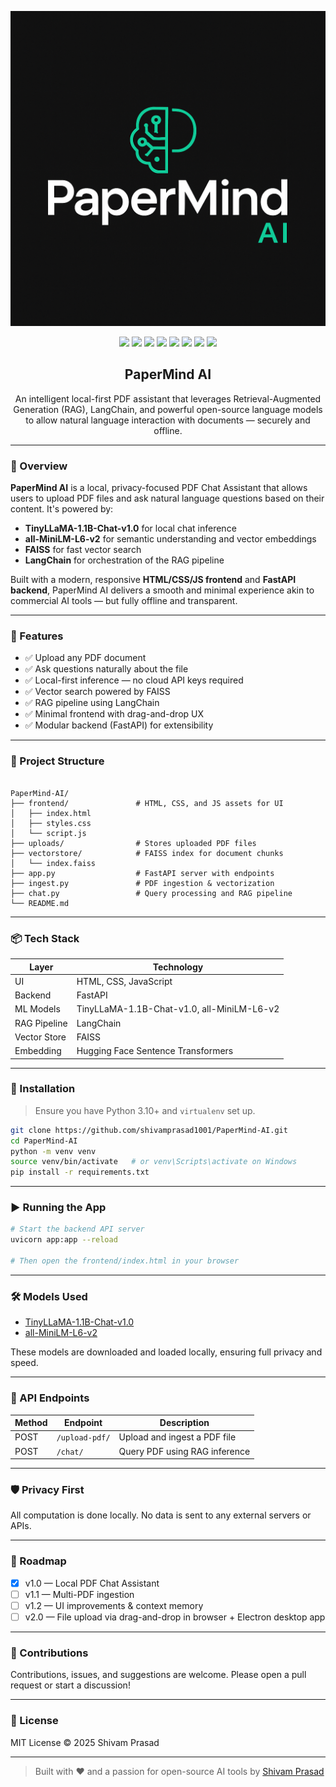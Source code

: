 
<p align="center">
  <img src="assets/logo.png" alt="PaperMind AI" />
</p>
<p align= 'center'>
  
<img src="https://img.shields.io/badge/Powered%20By-LangChain-blueviolet?style=for-the-badge&logo=LangChain&logoColor=white" />
<img src="https://img.shields.io/badge/Model-TinyLLaMA-yellow?style=for-the-badge" />
<img src="https://img.shields.io/badge/Embeddings-MiniLM-lightgreen?style=for-the-badge" />
<img src="https://img.shields.io/badge/Vector%20Store-FAISS-blue?style=for-the-badge" />
<img src="https://img.shields.io/badge/Frontend-HTML/CSS/JS-orange?style=for-the-badge" />
<img src="https://img.shields.io/badge/Backend-FastAPI-teal?style=for-the-badge&logo=fastapi" />
<img src="https://img.shields.io/badge/License-MIT-informational?style=for-the-badge" />
<img src="https://img.shields.io/badge/Python-3.10+-blue?style=for-the-badge&logo=python" />

</p>
<h2 align="center">PaperMind AI</h2>

<p align="center">
An intelligent local-first PDF assistant that leverages Retrieval-Augmented Generation (RAG), LangChain, and powerful open-source language models to allow natural language interaction with documents — securely and offline.
</p>

---

### 🧠 Overview

**PaperMind AI** is a local, privacy-focused PDF Chat Assistant that allows users to upload PDF files and ask natural language questions based on their content. It's powered by:

- **TinyLLaMA-1.1B-Chat-v1.0** for local chat inference
- **all-MiniLM-L6-v2** for semantic understanding and vector embeddings
- **FAISS** for fast vector search
- **LangChain** for orchestration of the RAG pipeline

Built with a modern, responsive **HTML/CSS/JS frontend** and **FastAPI backend**, PaperMind AI delivers a smooth and minimal experience akin to commercial AI tools — but fully offline and transparent.

---

### 🚀 Features

- ✅ Upload any PDF document
- ✅ Ask questions naturally about the file
- ✅ Local-first inference — no cloud API keys required
- ✅ Vector search powered by FAISS
- ✅ RAG pipeline using LangChain
- ✅ Minimal frontend with drag-and-drop UX
- ✅ Modular backend (FastAPI) for extensibility

---

### 📁 Project Structure

```

PaperMind-AI/
├── frontend/               # HTML, CSS, and JS assets for UI
│   ├── index.html
│   ├── styles.css
│   └── script.js
├── uploads/                # Stores uploaded PDF files
├── vectorstore/            # FAISS index for document chunks
│   └── index.faiss
├── app.py                  # FastAPI server with endpoints
├── ingest.py               # PDF ingestion & vectorization
├── chat.py                 # Query processing and RAG pipeline
└── README.md

````

---

### 📦 Tech Stack

| Layer        | Technology                                  |
|--------------|---------------------------------------------|
| UI           | HTML, CSS, JavaScript                       |
| Backend      | FastAPI                                     |
| ML Models    | TinyLLaMA-1.1B-Chat-v1.0, all-MiniLM-L6-v2  |
| RAG Pipeline | LangChain                                   |
| Vector Store | FAISS                                       |
| Embedding    | Hugging Face Sentence Transformers          |

---

### 🔧 Installation

> Ensure you have Python 3.10+ and `virtualenv` set up.

```bash
git clone https://github.com/shivamprasad1001/PaperMind-AI.git
cd PaperMind-AI
python -m venv venv
source venv/bin/activate   # or venv\Scripts\activate on Windows
pip install -r requirements.txt
````

---

### ▶️ Running the App

```bash
# Start the backend API server
uvicorn app:app --reload

# Then open the frontend/index.html in your browser
```

---

### 🛠️ Models Used

* [TinyLLaMA-1.1B-Chat-v1.0](https://huggingface.co/cognitivecomputations/TinyLlama-1.1B-Chat-v1.0)
* [all-MiniLM-L6-v2](https://huggingface.co/sentence-transformers/all-MiniLM-L6-v2)

These models are downloaded and loaded locally, ensuring full privacy and speed.

---

### 🧪 API Endpoints

| Method | Endpoint       | Description                   |
| ------ | -------------- | ----------------------------- |
| POST   | `/upload-pdf/` | Upload and ingest a PDF file  |
| POST   | `/chat/`       | Query PDF using RAG inference |

---

### 🛡️ Privacy First

All computation is done locally. No data is sent to any external servers or APIs.

---

### 📌 Roadmap

* [x] v1.0 — Local PDF Chat Assistant
* [ ] v1.1 — Multi-PDF ingestion
* [ ] v1.2 — UI improvements & context memory
* [ ] v2.0 — File upload via drag-and-drop in browser + Electron desktop app

---

### 🧩 Contributions

Contributions, issues, and suggestions are welcome. Please open a pull request or start a discussion!

---

### 📜 License

MIT License © 2025 Shivam Prasad

---


> Built with ❤️ and a passion for open-source AI tools by [Shivam Prasad](https://github.com/shivamprasad1001)

